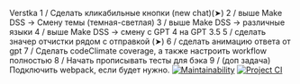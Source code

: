 Verstka
1 / Сделать кликабильные кнопки (new chat)(➤)
2 / выше Make DSS -> Смену темы (темная-светлая)
3 / выше Make DSS -> различные языки
4 / выше Make DSS -> смену с GPT 4 на GPT 3.5
5 / сделать значер отчистки рядом с отправкой (➤)
6 / сделать анимацию ответа от gpt
7 / Сделать codeClimate coverage, а также настроить workflow полностью
8 / Начать прописывать тесты для бэка
9 / (доп задача) Подключить webpack, если будет нужно.
[![Maintainability](https://api.codeclimate.com/v1/badges/1014970eb5049e45321e/maintainability)](https://codeclimate.com/github/AndreyPiganov/Dream_Squad_Six_/maintainability)
[![Project CI](https://github.com/21Ner04/Dream_Squad_Six_/actions/workflows/project.yml/badge.svg?branch=featureBugFix)](https://github.com/21Ner04/Dream_Squad_Six_/actions/workflows/project.yml)
